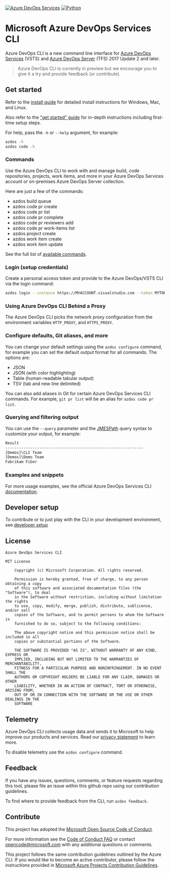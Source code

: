 [![Azure DevOps Services](https://mseng.visualstudio.com/_apis/public/build/definitions/698eacea-9ea2-4eb8-80a4-d06170edf6bc/5908/badge)](https://mseng.visualstudio.com/azdos-cli/_build/index?context=mine&path=%5C&definitionId=6169&_a=completed)
[![Python](https://img.shields.io/pypi/pyversions/vsts-cli.svg)](https://pypi.python.org/pypi/vsts-cli)

# Microsoft Azure DevOps Services CLI 

Azure DevOps CLI is a new command line interface for [Azure DevOps Services](https://www.visualstudio.com/team-services/) (VSTS) and [Azure DevOps Server](https://www.visualstudio.com/tfs/) (TFS) 2017 Update 2 and later.

> Azure DevOps CLI is currently in preview but we encourage you to give it a try and provide feedback (or contribute). 

## Get started

Refer to the [install guide](https://aka.ms/azdos-cli-docs-install) for detailed install instructions for Windows, Mac, and Linux.

Also refer to the ["get started" guide](https://aka.ms/azdos-cli-docs-getstarted) for in-depth instructions including first-time setup steps.

For help, pass the `-h` or `--help` argument, for example:

```bash
azdos -h
azdos code -h
```

### Commands

Use the Azure DevOps CLI to work with and manage build, code repositories, projects, work items, and more in your Azure DevOps Services account or on-premises Azure DevOps Server collection.

Here are just a few of the commands:

* azdos build queue
* azdos code pr create
* azdos code pr list
* azdos code pr complete
* azdos code pr reviewers add
* azdos code pr work-items list
* azdos project create
* azdos work item create
* azdos work item update

See the full list of [available commands](https://aka.ms/azdos-cli-commands).

### Login (setup credentials)

Create a personal access token and provide to the Azure DevOps/VSTS CLI via the login command:

```bash
azdos login --instance https://MYACCOUNT.visualstudio.com --token MYTOKEN
```

### Using Azure DevOps CLI Behind a Proxy

The Azure DevOps CLI picks the network proxy configuration from the environment variables `HTTP_PROXY`, and `HTTPS_PROXY`. 

### Configure defaults, Git aliases, and more

You can change your default settings using the `azdos configure` command, for example you can set the default output format for all commands. The options are:

* JSON
* JSON (with color highlighting)
* Table (human-readable tabular output)
* TSV (tab and new line delimited)

You can also add aliases in Git for certain Azure DevOps Services CLI commands. For example, `git pr list` will be an alias for `azdos code pr list`.

### Querying and filtering output

You can use the `--query` parameter and the [JMESPath](http://jmespath.org/) query syntax to customize your output, for example:

```bash
Result
-------------------------------------------------------------
[Demos]\CLI Team
[Demos]\Demo Team
Fabrikam Fiber
```

### Examples and snippets

For more usage examples, see the official Azure DevOps Services CLI [documentation](https://aka.ms/azdos-cli-docs-overview).

## Developer setup

To contribute or to just play with the CLI in your development environment, see [developer setup](./doc/dev_setup.md) 

## License

```
Azure DevOps Services CLI

MIT License

    Copyright (c) Microsoft Corporation. All rights reserved.

    Permission is hereby granted, free of charge, to any person obtaining a copy
    of this software and associated documentation files (the "Software"), to deal
    in the Software without restriction, including without limitation the rights
    to use, copy, modify, merge, publish, distribute, sublicense, and/or sell
    copies of the Software, and to permit persons to whom the Software is
    furnished to do so, subject to the following conditions:

    The above copyright notice and this permission notice shall be included in all
    copies or substantial portions of the Software.

    THE SOFTWARE IS PROVIDED "AS IS", WITHOUT WARRANTY OF ANY KIND, EXPRESS OR
    IMPLIED, INCLUDING BUT NOT LIMITED TO THE WARRANTIES OF MERCHANTABILITY,
    FITNESS FOR A PARTICULAR PURPOSE AND NONINFRINGEMENT. IN NO EVENT SHALL THE
    AUTHORS OR COPYRIGHT HOLDERS BE LIABLE FOR ANY CLAIM, DAMAGES OR OTHER
    LIABILITY, WHETHER IN AN ACTION OF CONTRACT, TORT OR OTHERWISE, ARISING FROM,
    OUT OF OR IN CONNECTION WITH THE SOFTWARE OR THE USE OR OTHER DEALINGS IN THE
    SOFTWARE
```

## Telemetry

Azure DevOps CLI collects usage data and sends it to Microsoft to help improve our products and services. Read our [privacy statement](https://privacy.microsoft.com/en-us/privacystatement) to learn more. 

To disable telemetry use the `azdos configure` command.

## Feedback

If you have any issues, questions, comments, or feature requests regarding this tool, please file an issue within this github repo using our contribution guidelines. 

To find where to provide feedback from the CLI, run `azdos feedback`.

## Contribute

This project has adopted the [Microsoft Open Source Code of Conduct](https://opensource.microsoft.com/codeofconduct/).

For more information see the [Code of Conduct FAQ](https://opensource.microsoft.com/codeofconduct/faq/) or contact [opencode@microsoft.com](mailto:opencode@microsoft.com) with any additional questions or comments.

This project follows the same contribution guidelines outlined by the Azure CLI. If you would like to become an active contributor, please follow the instructions provided in [Microsoft Azure Projects Contribution Guidelines](http://azure.github.io/guidelines.html).
